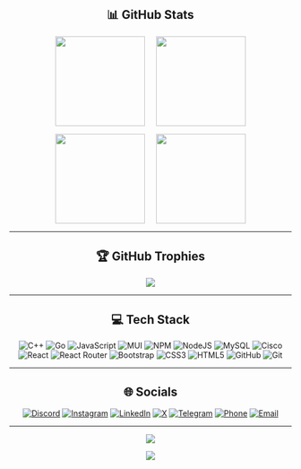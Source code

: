 <div align="center">

## 📊 GitHub Stats
<!-- Row 1 -->
<p style="display:flex; justify-content:center; gap:20px;">
  <img src="https://github-readme-stats.vercel.app/api?username=prsanikpour&theme=dark&hide_border=false&include_all_commits=false&count_private=false" height="160" />
  <img src="https://nirzak-streak-stats.vercel.app/?user=prsanikpour&theme=dark&hide_border=false" height="160" />
</p>

<!-- Row 2 -->
<p style="display:flex; justify-content:center; gap:20px;">
  <img src="https://github-readme-stats.vercel.app/api/top-langs/?username=prsanikpour&theme=dark&hide_border=false&include_all_commits=false&count_private=false&layout=compact" height="160" />
  <img src="https://github-contributor-stats.vercel.app/api?username=prsanikpour&limit=5&theme=dark&combine_all_yearly_contributions=true" height="160" />
</p>

---

## 🏆 GitHub Trophies
![](https://github-profile-trophy.vercel.app/?username=prsanikpour&theme=radical&no-frame=true&no-bg=true&margin-w=4)

---

## 💻 Tech Stack
![C++](https://img.shields.io/badge/c++-%2300599C.svg?style=for-the-badge&logo=c%2B%2B&logoColor=white)
![Go](https://img.shields.io/badge/go-%2300ADD8.svg?style=for-the-badge&logo=go&logoColor=white)
![JavaScript](https://img.shields.io/badge/javascript-%23323330.svg?style=for-the-badge&logo=javascript&logoColor=%23F7DF1E)
![MUI](https://img.shields.io/badge/MUI-%230081CB.svg?style=for-the-badge&logo=mui&logoColor=white)
![NPM](https://img.shields.io/badge/NPM-%23CB3837.svg?style=for-the-badge&logo=npm&logoColor=white)
![NodeJS](https://img.shields.io/badge/node.js-6DA55F?style=for-the-badge&logo=node.js&logoColor=white)
![MySQL](https://img.shields.io/badge/mysql-4479A1.svg?style=for-the-badge&logo=mysql&logoColor=white)
![Cisco](https://img.shields.io/badge/cisco-%23049fd9.svg?style=for-the-badge&logo=cisco&logoColor=black)
![React](https://img.shields.io/badge/react-%2320232a.svg?style=for-the-badge&logo=react&logoColor=%2361DAFB)
![React Router](https://img.shields.io/badge/React_Router-CA4245?style=for-the-badge&logo=react-router&logoColor=white)
![Bootstrap](https://img.shields.io/badge/bootstrap-%238511FA.svg?style=for-the-badge&logo=bootstrap&logoColor=white)
![CSS3](https://img.shields.io/badge/css3-%231572B6.svg?style=for-the-badge&logo=css3&logoColor=white)
![HTML5](https://img.shields.io/badge/html5-%23E34F26.svg?style=for-the-badge&logo=html5&logoColor=white)
![GitHub](https://img.shields.io/badge/github-%23121011.svg?style=for-the-badge&logo=github&logoColor=white)
![Git](https://img.shields.io/badge/git-%23F05033.svg?style=for-the-badge&logo=git&logoColor=white)

---

## 🌐 Socials
[![Discord](https://img.shields.io/badge/Discord-%237289DA.svg?logo=discord&logoColor=white)](https://discord.gg/www.linkedin.com/in/parsa-nikpour-957104386)
[![Instagram](https://img.shields.io/badge/Instagram-%23E4405F.svg?logo=Instagram&logoColor=white)](https://instagram.com/prsanikpour)
[![LinkedIn](https://img.shields.io/badge/LinkedIn-%230077B5.svg?logo=linkedin&logoColor=white)](https://linkedin.com/in/www.linkedin.com/in/parsa-nikpour-957104386)
[![X](https://img.shields.io/badge/X-black.svg?logo=X&logoColor=white)](https://x.com/parsanikpor)
[![Telegram](https://img.shields.io/badge/Telegram-2CA5E0?logo=telegram&logoColor=white)](https://t.me/<your-telegram-username>)
[![Phone](https://img.shields.io/badge/Phone-25D366?logo=whatsapp&logoColor=white)](tel:+<your-phone-number>)
[![Email](https://img.shields.io/badge/Email-D14836?logo=gmail&logoColor=white)](mailto:prsanikpour1382@gmail.com)

---

![](https://quotes-github-readme.vercel.app/api?type=horizontal&theme=dark)

[![](https://visitcount.itsvg.in/api?id=prsanikpour&icon=2&color=1)](https://visitcount.itsvg.in)

</div>
